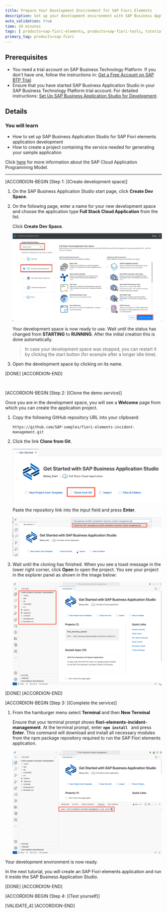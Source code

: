 ```yaml
---
title: Prepare Your Development Environment for SAP Fiori Elements
description: Set up your development environment with SAP Business Application Studio to create an SAP Fiori elements application based on the SAP Cloud Application Programming Model.
auto_validation: true
time: 20 minutes
tags: [ products>sap-fiori-elements, products>sap-fiori-tools, tutorial>beginner, products>sap-fiori, products>sap-business-application-studio, software-product-function>sap-cloud-application-programming-model, products>sap-business-technology-platform]
primary_tag: products>sap-fiori
---
```

## Prerequisites
- You need a trial account on SAP Business Technology Platform. If you don't have one, follow the instructions in: [Get a Free Account on SAP BTP Trial](hcp-create-trial-account).
- Ensure that you have started SAP Business Application Studio in your SAP Business Technology Platform trial account. For detailed instructions: [Set Up SAP Business Application Studio for Development](appstudio-onboarding).

## Details
### You will learn
- How to set up SAP Business Application Studio for SAP Fiori elements application development
- How to create a project containing the service needed for generating your sample application

Click [here](https://cap.cloud.sap/docs/about/) for more information about the SAP Cloud Application Programming Model.

---

[ACCORDION-BEGIN [Step 1: ](Create development space)]

1. On the SAP Business Application Studio start page, click **Create Dev Space**.

2. On the following page, enter a name for your new development space and choose the application type **Full Stack Cloud Application** from the list.

    Click **Create Dev Space**.

    ![Start the Dev Space](create-dev-space-BAS.png)

    Your development space is now ready to use. Wait until the status has changed from **STARTING** to **RUNNING**. After the initial creation this is done automatically.

    >In case your development space was stopped, you can restart it by clicking the start button (for example after a longer idle time).

3. Open the development space by clicking on its name.
   

[DONE]
[ACCORDION-END]

&nbsp;

[ACCORDION-BEGIN [Step 2: ](Clone the demo service)]

Once you are in the development space, you will see a **Welcome** page from which you can create the application project.

1. Copy the following GitHub repository URL into your clipboard:

    ```URL
    https://github.com/SAP-samples/fiori-elements-incident-management.git
    ```

2. Click the link **Clone from Git**.

    ![Click on link "Clone from Git"](click-clone-from-git.png)

    Paste the repository link into the input field and press **Enter**.

    ![Enter the github repository URL](enter-github-repository.png)

3. Wait until the cloning has finished. When you see a toast message in the lower right corner, click **Open** to open the project.
    You see your project in the explorer panel as shown in the image below:

    ![Explorer service structure](explorer-project-tree.png)

[DONE]
[ACCORDION-END]

[ACCORDION-BEGIN [Step 3: ](Complete the service)]

1. From the hamburger menu select **Terminal** and then **New Terminal**

    Ensure that your terminal prompt shows **fiori-elements-incident-management**. At the terminal prompt, enter **`npm install `** and press **Enter**. This command will download and install all necessary modules from the npm package repository required to run the SAP Fiori elements application.

    ![Enter npm install](enter-npm-install.png)


Your development environment is now ready.

In the next tutorial, you will create an SAP Fiori elements application and run it inside the SAP Business Application Studio.

<!---
Comment needed for md update. Can be deleted next time
-->

[DONE]
[ACCORDION-END]

[ACCORDION-BEGIN [Step 4: ](Test yourself)]

[VALIDATE_4]
[ACCORDION-END]